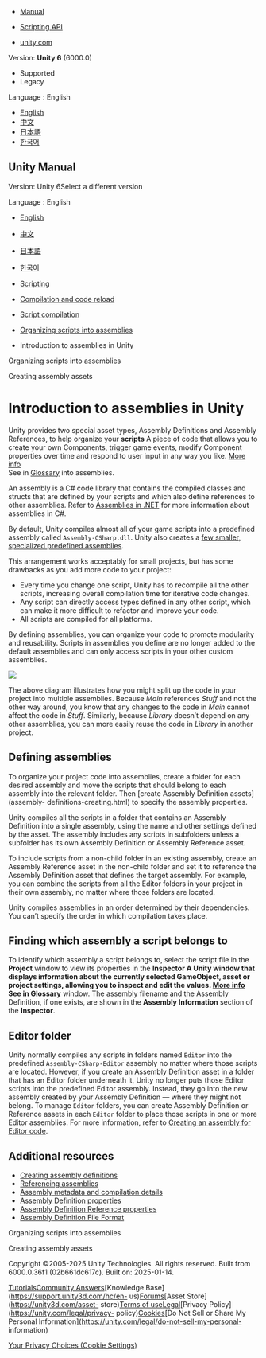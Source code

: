 [](https://docs.unity3d.com)

  * [Manual](../Manual/index.html)
  * [Scripting API](../ScriptReference/index.html)

  * [unity.com](https://unity.com/)

Version: **Unity 6** (6000.0)

  * Supported
  * Legacy

Language : English

  * [English](/Manual/assembly-definitions-intro.html)
  * [中文](/cn/current/Manual/assembly-definitions-intro.html)
  * [日本語](/ja/current/Manual/assembly-definitions-intro.html)
  * [한국어](/kr/current/Manual/assembly-definitions-intro.html)

[](https://docs.unity3d.com)

## Unity Manual

Version: Unity 6Select a different version

Language : English

  * [English](/Manual/assembly-definitions-intro.html)
  * [中文](/cn/current/Manual/assembly-definitions-intro.html)
  * [日本語](/ja/current/Manual/assembly-definitions-intro.html)
  * [한국어](/kr/current/Manual/assembly-definitions-intro.html)

  * [Scripting](scripting.html)
  * [Compilation and code reload ](compilation-and-code-reload.html)
  * [Script compilation](script-compilation.html)
  * [Organizing scripts into assemblies](assembly-definition-files.html)
  * Introduction to assemblies in Unity

[](assembly-definition-files.html)

Organizing scripts into assemblies

[](assembly-definitions-creating.html)

Creating assembly assets

# Introduction to assemblies in Unity

Unity provides two special asset types, Assembly Definitions and Assembly
References, to help organize your **scripts** A piece of code that allows you
to create your own Components, trigger game events, modify Component
properties over time and respond to user input in any way you like. [More
info](creating-scripts.html)  
See in [Glossary](Glossary.html#Scripts) into assemblies.

An assembly is a C# code library that contains the compiled classes and
structs that are defined by your scripts and which also define references to
other assemblies. Refer to [Assemblies in
.NET](https://learn.microsoft.com/en-us/dotnet/standard/assembly/) for more
information about assemblies in C#.

By default, Unity compiles almost all of your game scripts into a predefined
assembly called `Assembly-CSharp.dll`. Unity also creates a [few smaller,
specialized predefined assemblies](script-compile-order-folders.html).

This arrangement works acceptably for small projects, but has some drawbacks
as you add more code to your project:

  * Every time you change one script, Unity has to recompile all the other scripts, increasing overall compilation time for iterative code changes.
  * Any script can directly access types defined in any other script, which can make it more difficult to refactor and improve your code.
  * All scripts are compiled for all platforms.

By defining assemblies, you can organize your code to promote modularity and
reusability. Scripts in assemblies you define are no longer added to the
default assemblies and can only access scripts in your other custom
assemblies.

![](../uploads/Main/ScriptCompilation.png)

The above diagram illustrates how you might split up the code in your project
into multiple assemblies. Because _Main_ references _Stuff_ and not the other
way around, you know that any changes to the code in _Main_ cannot affect the
code in _Stuff_. Similarly, because _Library_ doesn’t depend on any other
assemblies, you can more easily reuse the code in _Library_ in another
project.

## Defining assemblies

To organize your project code into assemblies, create a folder for each
desired assembly and move the scripts that should belong to each assembly into
the relevant folder. Then [create Assembly Definition assets](assembly-
definitions-creating.html) to specify the assembly properties.

Unity compiles all the scripts in a folder that contains an Assembly
Definition into a single assembly, using the name and other settings defined
by the asset. The assembly includes any scripts in subfolders unless a
subfolder has its own Assembly Definition or Assembly Reference asset.

To include scripts from a non-child folder in an existing assembly, create an
Assembly Reference asset in the non-child folder and set it to reference the
Assembly Definition asset that defines the target assembly. For example, you
can combine the scripts from all the Editor folders in your project in their
own assembly, no matter where those folders are located.

Unity compiles assemblies in an order determined by their dependencies. You
can’t specify the order in which compilation takes place.

## Finding which assembly a script belongs to

To identify which assembly a script belongs to, select the script file in the
**Project** window to view its properties in the ****Inspector** A Unity
window that displays information about the currently selected GameObject,
asset or project settings, allowing you to inspect and edit the values. [More
info](UsingTheInspector.html)  
See in [Glossary](Glossary.html#Inspector)** window. The assembly filename and
the Assembly Definition, if one exists, are shown in the **Assembly
Information** section of the **Inspector**.

## Editor folder

Unity normally compiles any scripts in folders named `Editor` into the
predefined `Assembly-CSharp-Editor` assembly no matter where those scripts are
located. However, if you create an Assembly Definition asset in a folder that
has an Editor folder underneath it, Unity no longer puts those Editor scripts
into the predefined Editor assembly. Instead, they go into the new assembly
created by your Assembly Definition — where they might not belong. To manage
`Editor` folders, you can create Assembly Definition or Reference assets in
each `Editor` folder to place those scripts in one or more Editor assemblies.
For more information, refer to [Creating an assembly for Editor
code](assembly-definitions-creating.html#create-editor-assembly).

## Additional resources

  * [Creating assembly definitions](assembly-definitions-creating.html)
  * [Referencing assemblies](assembly-definitions-referencing.html)
  * [Assembly metadata and compilation details](assembly-definition-metadata.html)
  * [Assembly Definition properties](class-AssemblyDefinitionImporter.html)
  * [Assembly Definition Reference properties](class-AssemblyDefinitionReferenceImporter.html)
  * [Assembly Definition File Format](assembly-definition-file-format.html)

[](assembly-definition-files.html)

Organizing scripts into assemblies

[](assembly-definitions-creating.html)

Creating assembly assets

Copyright ©2005-2025 Unity Technologies. All rights reserved. Built from
6000.0.36f1 (02b661dc617c). Built on: 2025-01-14.

[Tutorials](https://learn.unity.com/)[Community
Answers](https://answers.unity3d.com)[Knowledge
Base](https://support.unity3d.com/hc/en-
us)[Forums](https://forum.unity3d.com)[Asset Store](https://unity3d.com/asset-
store)[Terms of
use](https://docs.unity3d.com/Manual/TermsOfUse.html)[Legal](https://unity.com/legal)[Privacy
Policy](https://unity.com/legal/privacy-
policy)[Cookies](https://unity.com/legal/cookie-policy)[Do Not Sell or Share
My Personal Information](https://unity.com/legal/do-not-sell-my-personal-
information)

[Your Privacy Choices (Cookie Settings)](javascript:void\(0\);)


